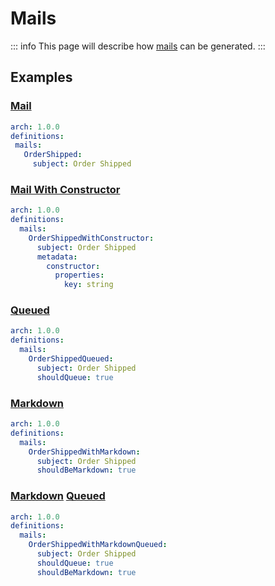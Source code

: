 # Mails

::: info
This page will describe how [mails](https://laravel.com/docs/10.x/mail) can be generated.
:::

## Examples

### [Mail](https://laravel.com/docs/10.x/mail#writing-mailables)

```yaml
arch: 1.0.0
definitions:
 mails:
   OrderShipped:
     subject: Order Shipped
```

### [Mail With Constructor](https://laravel.com/docs/10.x/mail#writing-mailables)

```yaml
arch: 1.0.0
definitions:
  mails:
    OrderShippedWithConstructor:
      subject: Order Shipped
      metadata:
        constructor:
          properties:
            key: string
```

### [Queued](https://laravel.com/docs/10.x/mail#queueing-mail)

```yaml
arch: 1.0.0
definitions:
  mails:
    OrderShippedQueued:
      subject: Order Shipped
      shouldQueue: true
```

### [Markdown](https://laravel.com/docs/10.x/mail#markdown-mailables)

```yaml
arch: 1.0.0
definitions:
  mails:
    OrderShippedWithMarkdown:
      subject: Order Shipped
      shouldBeMarkdown: true
```

### [Markdown](https://laravel.com/docs/10.x/mail#markdown-mailables) [Queued](https://laravel.com/docs/10.x/mail#queueing-mail)

```yaml
arch: 1.0.0
definitions:
  mails:
    OrderShippedWithMarkdownQueued:
      subject: Order Shipped
      shouldQueue: true
      shouldBeMarkdown: true
```
